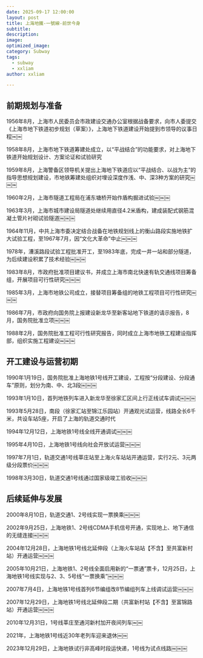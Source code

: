 ```yaml
---
date: 2025-09-17 12:00:00
layout: post
title: 上海地鐵-一號線-前世今身
subtitle: 
description: 
image: 
optimized_image: 
category: Subway
tags:
  - subway
  - xxliam
author: xxliam

---
```


## 前期规划与准备

1956年8月，上海市人民委员会市政建设交通办公室根据战备要求，向市人委提交《上海市地下铁道初步规划（草案）》，上海地下铁道建设开始提到市领导的议事日程￼￼ 

1958年8月，上海市地下铁道筹建处成立，以“平战结合”的功能要求，对上海地下铁道开始规划设计、方案论证和试验研究   

1959年8月，上海警备区领导机关提出上海地下铁道应以“平战结合、以战为主”的指导思想规划建设，市地铁筹建处组织对埋设深度作浅、中、深3种方案的研究￼￼￼

1960年2月，上海市隧道工程局在浦东塘桥开始作盾构掘进试验￼￼￼

1963年3月，上海市城市建设局隧道处继续用直径4.2米盾构，建成装配式钢筋混凝土管片衬砌试验隧道￼￼￼

1964年11月，中共上海市委决定结合战备在地铁规划线上的衡山路段实施地铁扩大试验工程，至1967年7月，因“文化大革命”中止￼￼￼

1978年，漕溪路段试验工程批准开工，至1983年底，完成一井一站和部分隧道，为后续建设积累了技术经验￼￼￼

1983年8月，市政府批准项目建议书，并成立上海市南北快速有轨交通线项目筹备组，开展项目可行性研究￼￼￼

1985年3月，上海市地铁公司成立，接替项目筹备组的地铁工程项目可行性研究￼￼￼

1986年7月，市政府向国务院上报建设新龙华至新客站地下铁道的请示报告，8月，国务院批准立项￼￼￼

1988年2月，国务院批准工程可行性研究报告，同时成立上海市地铁工程建设指挥部，组织实施工程建设￼￼￼

## 开工建设与运营初期

1990年1月19日，国务院批准上海地铁1号线开工建设，工程按“分段建设、分段通车”原则，划分为南、中、北3段￼￼￼

1993年1月10日，首列地铁列车进入新龙华至徐家汇区间上行正线试车调试￼￼￼

1993年5月28日，南段（徐家汇站至锦江乐园站）开通观光试运营，线路全长6千米，共设车站5座，开启了上海的轨道交通时代

1994年12月12日，上海地铁1号线全线开通调试￼￼￼

1995年4月10日，上海地铁1号线向社会开放试运营￼￼￼

1997年7月1日，轨道交通1号线莘庄站至上海火车站站开通运营，实行2元、3元两级分段票价￼￼￼

1998年3月30日，轨道交通1号线通过国家级竣工验收￼￼￼

## 后续延伸与发展

2000年8月10日，轨道交通1、2号线实现一票换乘￼￼￼

2002年9月25日，上海地铁1、2号线CDMA手机信号开通，实现地上、地下通信的无缝连接￼￼￼

2004年12月28日，上海地铁1号线北延伸段（上海火车站站【不含】至共富新村站）开通运营￼￼￼

2005年10月21日，上海地铁1、2号线全面启用新的“一票通”票卡，12月25日，上海地铁1号线实现与2、3、5号线“一票换乘”￼￼￼

2007年7月4日，上海地铁1号线首列6节编组改8节编组列车上线调试运营￼￼￼

2007年12月29日，上海地铁1号线北延伸段二期（共富新村站【不含】至富锦路站）开通运营￼￼￼

2010年12月31日，1号线莘庄至通河新村加开夜间列车￼￼ 

2021年，上海地铁1号线近30年老列车迎来退休￼￼ 

2023年12月29日，上海地铁试行非高峰时段运快递，1号线为试点线路￼￼￼

